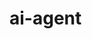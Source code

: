 <!--
SPDX-FileCopyrightText: 2024 grow platform GmbH

SPDX-License-Identifier: MIT
-->

# ai-agent

```{include} ai-agent.txt
```
